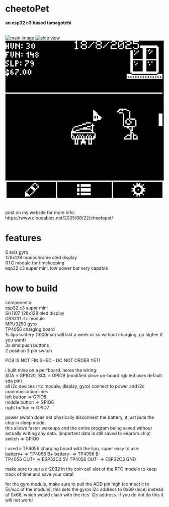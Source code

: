 # cheetoPet
<strong>an esp32 c3 based tamagotchi</strong>
<br><br>

![main image](photos/main.jpg)
![side view](photos/side.jpg)
![screenshot1](photos/screenshot1.png)

<br>
post on my website for more info: https://www.cloudables.net/2025/08/22/cheetopet/
<br>

# features
6 axis gyro <br>
128x128 monochrome oled display <br>
RTC module for timekeeping <br>
esp32 c3 super mini, low power but very capable <br>
# how to build
components: <br>
esp32 c3 super mini <br>
SH1107 128x128 oled display <br>
DS3231 rtc module <br>
MPU9250 gyro <br>
TP4056 charging board <br>
1s lipo battery (1000mah will last a week or so without charging, go higher if you want) <br>
3x smd push buttons <br>
2 position 3 pin switch <br>

PCB IS NOT FINISHED - DO NOT ORDER YET!

i built mine on a perfboard. heres the wiring:<br>
SDA = GPIO20, SCL = GPIO9 (modified since on-board rgb led uses default sda pin) <br>
all i2c devices (rtc module, display, gyro) connect to power and i2c communication lines <br>
left button => GPIO5 <br>
middle button => GPIO6 <br>
right button => GPIO7 <br>

power switch does not physically disconnect the battery, it just puts the chip in sleep mode.<br>
this allows faster wakeups and the entire program being saved without actually writing any data. (important data is still saved to eeprom chip)<br>
switch => GPIO0 <br>

i used a TP4056 charging board with the lipo, super easy to use: <br>
battery+ => TP4056 B+     battery- => TP4056 B- <br>
TP4056 OUT+ => ESP32C3 5V     TP4056 OUT- => ESP32C3 GND <br>

make sure to put a cr2032 in the coin cell slot of the RTC module to keep track of time and save your data! <br>

for the gyro module, make sure to pull the ADD pin high (connect it to 5v/vcc of the module). this sets the gyros i2c address to 0x69 (nice) instead of 0x68, which would clash with the rtcs' i2c address. if you do not do this it will not work!
